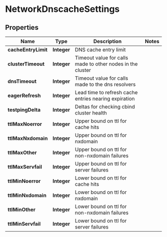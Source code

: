 
# NetworkDnscacheSettings

## Properties
Name | Type | Description | Notes
------------ | ------------- | ------------- | -------------
**cacheEntryLimit** | **Integer** | DNS cache entry limit | 
**clusterTimeout** | **Integer** | Timeout value for calls made to other nodes in the cluster | 
**dnsTimeout** | **Integer** | Timeout value for calls made to the dns resolvers | 
**eagerRefresh** | **Integer** | Lead time to refresh cache entries nearing expiration | 
**testpingDelta** | **Integer** | Deltas for checking cbind cluster health | 
**ttlMaxNoerror** | **Integer** | Upper bound on ttl for cache hits | 
**ttlMaxNxdomain** | **Integer** | Upper bound on ttl for nxdomain | 
**ttlMaxOther** | **Integer** | Upper bound on ttl for non-nxdomain failures | 
**ttlMaxServfail** | **Integer** | Upper bound on ttl for server failures | 
**ttlMinNoerror** | **Integer** | Lower bound on ttl for cache hits | 
**ttlMinNxdomain** | **Integer** | Lower bound on ttl for nxdomain | 
**ttlMinOther** | **Integer** | Lower bound on ttl for non-nxdomain failures | 
**ttlMinServfail** | **Integer** | Lower bound on ttl for server failures | 



